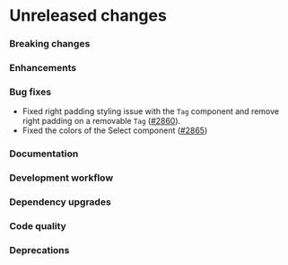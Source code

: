 # Unreleased changes

### Breaking changes

### Enhancements

### Bug fixes

- Fixed right padding styling issue with the `Tag` component and remove right padding on a removable `Tag` ([#2860](https://github.com/Shopify/polaris-react/pull/2860)).
- Fixed the colors of the Select component ([#2865](https://github.com/Shopify/polaris-react/pull/2865))

### Documentation

### Development workflow

### Dependency upgrades

### Code quality

### Deprecations
